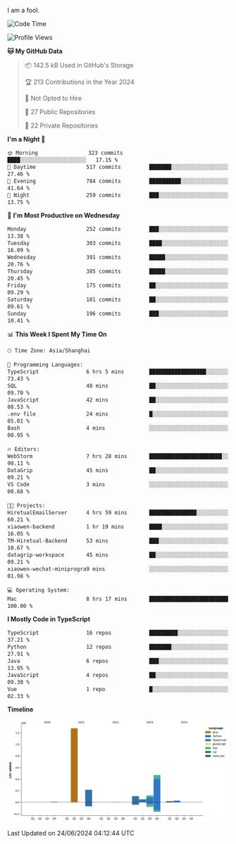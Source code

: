 I am a fool.

<!--START_SECTION:waka-->
![Code Time](http://img.shields.io/badge/Code%20Time-1%2C505%20hrs%2014%20mins-blue)

![Profile Views](http://img.shields.io/badge/Profile%20Views-0-blue)

**🐱 My GitHub Data** 

> 📦 142.5 kB Used in GitHub's Storage 
 > 
> 🏆 213 Contributions in the Year 2024
 > 
> 🚫 Not Opted to Hire
 > 
> 📜 27 Public Repositories 
 > 
> 🔑 22 Private Repositories 
 > 
**I'm a Night 🦉** 

```text
🌞 Morning                323 commits         ████░░░░░░░░░░░░░░░░░░░░░   17.15 % 
🌆 Daytime                517 commits         ███████░░░░░░░░░░░░░░░░░░   27.46 % 
🌃 Evening                784 commits         ██████████░░░░░░░░░░░░░░░   41.64 % 
🌙 Night                  259 commits         ███░░░░░░░░░░░░░░░░░░░░░░   13.75 % 
```
📅 **I'm Most Productive on Wednesday** 

```text
Monday                   252 commits         ███░░░░░░░░░░░░░░░░░░░░░░   13.38 % 
Tuesday                  303 commits         ████░░░░░░░░░░░░░░░░░░░░░   16.09 % 
Wednesday                391 commits         █████░░░░░░░░░░░░░░░░░░░░   20.76 % 
Thursday                 385 commits         █████░░░░░░░░░░░░░░░░░░░░   20.45 % 
Friday                   175 commits         ██░░░░░░░░░░░░░░░░░░░░░░░   09.29 % 
Saturday                 181 commits         ██░░░░░░░░░░░░░░░░░░░░░░░   09.61 % 
Sunday                   196 commits         ███░░░░░░░░░░░░░░░░░░░░░░   10.41 % 
```


📊 **This Week I Spent My Time On** 

```text
🕑︎ Time Zone: Asia/Shanghai

💬 Programming Languages: 
TypeScript               6 hrs 5 mins        ██████████████████░░░░░░░   73.43 % 
SQL                      48 mins             ██░░░░░░░░░░░░░░░░░░░░░░░   09.70 % 
JavaScript               42 mins             ██░░░░░░░░░░░░░░░░░░░░░░░   08.53 % 
.env file                24 mins             █░░░░░░░░░░░░░░░░░░░░░░░░   05.01 % 
Bash                     4 mins              ░░░░░░░░░░░░░░░░░░░░░░░░░   00.95 % 

🔥 Editors: 
WebStorm                 7 hrs 28 mins       ███████████████████████░░   90.11 % 
DataGrip                 45 mins             ██░░░░░░░░░░░░░░░░░░░░░░░   09.21 % 
VS Code                  3 mins              ░░░░░░░░░░░░░░░░░░░░░░░░░   00.68 % 

🐱‍💻 Projects: 
HiretualEmailServer      4 hrs 59 mins       ███████████████░░░░░░░░░░   60.21 % 
xiaowen-backend          1 hr 19 mins        ████░░░░░░░░░░░░░░░░░░░░░   16.05 % 
TM-Hiretual-Backend      53 mins             ███░░░░░░░░░░░░░░░░░░░░░░   10.67 % 
datagrip-workspace       45 mins             ██░░░░░░░░░░░░░░░░░░░░░░░   09.21 % 
xiaowen-wechat-miniprogra9 mins              ░░░░░░░░░░░░░░░░░░░░░░░░░   01.98 % 

💻 Operating System: 
Mac                      8 hrs 17 mins       █████████████████████████   100.00 % 
```

**I Mostly Code in TypeScript** 

```text
TypeScript               16 repos            █████████░░░░░░░░░░░░░░░░   37.21 % 
Python                   12 repos            ███████░░░░░░░░░░░░░░░░░░   27.91 % 
Java                     6 repos             ███░░░░░░░░░░░░░░░░░░░░░░   13.95 % 
JavaScript               4 repos             ██░░░░░░░░░░░░░░░░░░░░░░░   09.30 % 
Vue                      1 repo              █░░░░░░░░░░░░░░░░░░░░░░░░   02.33 % 
```



**Timeline**

![Lines of Code chart](https://raw.githubusercontent.com/VeejaLiu/VeejaLiu/master/assets/bar_graph.png)


 Last Updated on 24/06/2024 04:12:44 UTC
<!--END_SECTION:waka-->

